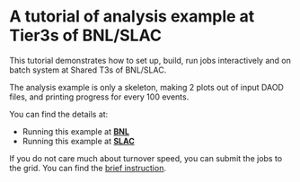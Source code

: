 # A tutorial of analysis example at Tier3s of BNL/SLAC

This tutorial demonstrates how to set up, build, run jobs interactively and on
batch system at Shared T3s of BNL/SLAC.

The analysis example is only a skeleton, making 2 plots out of input DAOD files,
and printing progress for every 100 events.

You can find the details at:

- Running this example at **[BNL](./BNL "Running at BNL")**
- Running this example at **[SLAC](./SLAC "Running at SLAC")**

If you do not care much about turnover speed, you can submit the jobs to the
grid. You can find the [brief instruction](./Grid "Running at Grid").
